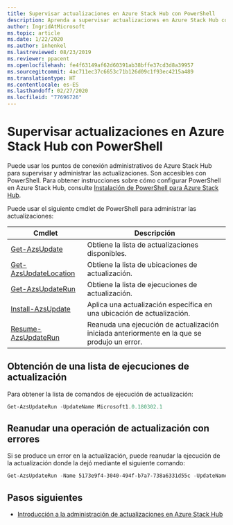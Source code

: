 ```yaml
---
title: Supervisar actualizaciones en Azure Stack Hub con PowerShell
description: Aprenda a supervisar actualizaciones en Azure Stack Hub con PowerShell.
author: IngridAtMicrosoft
ms.topic: article
ms.date: 1/22/2020
ms.author: inhenkel
ms.lastreviewed: 08/23/2019
ms.reviewer: ppacent
ms.openlocfilehash: fe4f63149af62d60391ab38bffe37cd3d8a39957
ms.sourcegitcommit: 4ac711ec37c6653c71b126d09c1f93ec4215a489
ms.translationtype: HT
ms.contentlocale: es-ES
ms.lasthandoff: 02/27/2020
ms.locfileid: "77696726"
---
```

# <a name="monitor-updates-in-azure-stack-hub-using-powershell"></a>Supervisar actualizaciones en Azure Stack Hub con PowerShell

Puede usar los puntos de conexión administrativos de Azure Stack Hub para supervisar y administrar las actualizaciones. Son accesibles con PowerShell. Para obtener instrucciones sobre cómo configurar PowerShell en Azure Stack Hub, consulte [Instalación de PowerShell para Azure Stack Hub](azure-stack-powershell-install.md).

Puede usar el siguiente cmdlet de PowerShell para administrar las actualizaciones:

| Cmdlet | Descripción |
|------------------------------------------------------|-------------|
| [Get-AzsUpdate](https://docs.microsoft.com/powershell/module/azs.update.admin/Get-AzsUpdate?view=azurestackps-1.8.0) | Obtiene la lista de actualizaciones disponibles. |
| [Get-AzsUpdateLocation](https://docs.microsoft.com/powershell/module/azs.update.admin/Get-AzsUpdateLocation?view=azurestackps-1.8.0)| Obtiene la lista de ubicaciones de actualización. |
| [Get-AzsUpdateRun](https://docs.microsoft.com/powershell/module/azs.update.admin/Get-AzsUpdateRun?view=azurestackps-1.8.0) | Obtiene la lista de ejecuciones de actualización.  |
| [Install-AzsUpdate](https://docs.microsoft.com/powershell/module/azs.update.admin/Install-AzsUpdate?view=azurestackps-1.8.0) | Aplica una actualización específica en una ubicación de actualización. |
| [Resume-AzsUpdateRun](https://docs.microsoft.com/powershell/module/azs.update.admin/Resume-AzsUpdateRun?view=azurestackps-1.8.0) | Reanuda una ejecución de actualización iniciada anteriormente en la que se produjo un error. |

## <a name="get-a-list-of-update-runs"></a>Obtención de una lista de ejecuciones de actualización

Para obtener la lista de comandos de ejecución de actualización:

```powershell
Get-AzsUpdateRun -UpdateName Microsoft1.0.180302.1
```

## <a name="resume-a-failed-update-operation"></a>Reanudar una operación de actualización con errores

Si se produce un error en la actualización, puede reanudar la ejecución de la actualización donde la dejó mediante el siguiente comando:

```powershell
Get-AzsUpdateRun -Name 5173e9f4-3040-494f-b7a7-738a6331d55c -UpdateName Microsoft1.0.180305.1 | Resume-AzsUpdateRun
```

## <a name="next-steps"></a>Pasos siguientes

-   [Introducción a la administración de actualizaciones en Azure Stack Hub](https://docs.microsoft.com/azure-stack/operator/azure-stack-updates)
